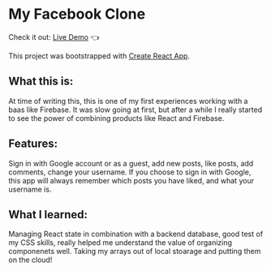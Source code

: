 # My Facebook Clone

Check it out: [Live Demo](https://skeanster.github.io/facebook-clone-react/) :point_left:

This project was bootstrapped with [Create React App](https://github.com/facebook/create-react-app).

## What this is:

At time of writing this, this is one of my first experiences working with a baas like Firebase.
It was slow going at first, but after a while I really started to see the power of combining products like React and Firebase.

## Features:

Sign in with Google account or as a guest, add new posts, like posts, add comments, change your username. If you choose to sign in with Google, this app will always remember which posts you have liked, and what your username is.

## What I learned:

Managing React state in combination with a backend database, good test of my CSS skills, really helped me understand the value of organizing componenets well. Taking my arrays out of local stoarage and putting them on the cloud!
